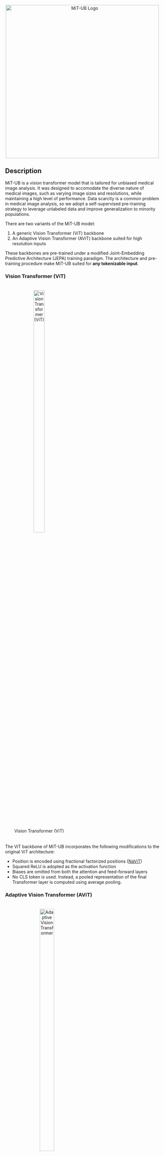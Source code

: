 <p align="center">
  <img src="./docs/mitub-logo.jpg" alt="MiT-UB Logo" width="500px">
</p>


## Description

MiT-UB is a vision transformer model that is tailored for unbiased medical image analysis. It was designed
to accomodate the diverse nature of medical images, such as varying image sizes and resolutions, while
maintaining a high level of performance. Data scarcity is a common problem in medical image analysis,
so we adopt a self-supervised pre-training strategy to leverage unlabeled data and improve generalization to minority populations.

There are two variants of the MiT-UB model:
1. A generic Vision Transformer (ViT) backbone
2. An Adaptive Vision Transformer (AViT) backbone suited for high resolution inputs

These backbones are pre-trained under a modified Joint-Embedding Predictive Architecture (JEPA) training paradigm. The architecture and pre-training procedure make MiT-UB suited for **any tokenizable input**.

### Vision Transformer (ViT)

<p align="center">
  <figure style="display: inline-block; margin: 20px; text-align: center;">
    <img src="./docs/vit.drawio.svg" alt="Vision Transformer (ViT)" width="45%">
    <figcaption>Vision Transformer (ViT)</figcaption>
  </figure>
</p>


The ViT backbone of MiT-UB incorporates the following modifications to the original ViT architecture:
* Position is encoded using fractional factorized positions ([NaViT](https://arxiv.org/abs/2307.06304))
* Squared ReLU is adopted as the activation function
* Biases are omitted from both the attention and feed-forward layers
* No CLS token is used. Instead, a pooled representation of the final Transformer layer is computed
using average pooling.


### Adaptive Vision Transformer (AViT)

<p align="center">
  <figure style="display: inline-block; margin: 20px; text-align: center;">
    <img src="./docs/vit_adaptive.drawio.svg" alt="Adaptive Vision Transformer" width="45%">
    <figcaption>Adaptive Vision Transformer (AViT)</figcaption>
  </figure>
</p>

The AViT backbone of MiT-UB builds upon the ViT backbone by incorporating a fixed-resolution pathway and
a high resolution pathway. This design was inspired by other recent works like [Perceiver](https://arxiv.org/abs/2103.03206) and [GPViT](https://arxiv.org/abs/2212.06795), which mitigate the high computational and memory requirements of standard ViTs by leveraging cross-attention mechanisms. A pooling approach similar to [ViTAR](https://arxiv.org/abs/2403.18361) is used to construct a fixed-resolution set of pooled tokens from the set of high resolution tokens. Pooled tokens act as queries and high-resolution tokens act as keys and values in the cross-attention mechanism. Multiple cross-attention blocks allow model to gradually fuse information from the high-resolution tokens into the fixed-resolution tokens.

Either max-pooling or average-pooling can be used to reduce the resolution of the high-resolution pathway.
Experimental results have shown that max-pooling tends to perform better and is more stable, so it is
adopted as the default pooling method.

### M-JEPA

<p align="center">
  <figure style="display: inline-block; margin: 20px; text-align: center;">
    <img src="./docs/jepa.svg" alt="Medical Joint Embedding Predictive Architecture (M-JEPA)" width="75%">
    <figcaption>Medical Joint Embedding Predictive Architecture (M-JEPA)</figcaption>
  </figure>
</p>

To pre-train MiT-UB we adopt a modified version of the Joint-Embedding Predictive Architecture ([JEPA](https://arxiv.org/abs/2301.08243)). JEPA was chosen as the pre-training framework because:
1. It does not rely on negative samples or contrastive augmentations, enabling it to generalize to different medical image modalities and tasks.
2. It operates and latent space rather than pixel space, which is advantageous for medical data which may contain stochastically distributed tissue.

The following modifications, found through experimentation, were made to the original JEPA framework:
1. A contrastive loss is added to encourage the model to learn different representations for different images. This loss (`nn.CosineEmbeddingLoss`) is applied to the average-pooled output of the missing feature predictor.
2. Cosine similarity is used in place of MSE as the loss function for the missing feature predictor.

### Miscellaneous

In the design of MiT-UB, we find the following attributes to be significant contributors to its performance:
* The contrastive loss added to M-JEPA was crucial to avoiding mode collapse. This may be a consequence of the limited batch size used in pre-training.
* ReLU2 (squared ReLU) was found to be a superior activation function to GELU, SiLU, and common gated units.
* Any attempt to omit biases from the patch embedding layers resulted in instability during training.
* Early AViT designs placed the high-resolution pathway before the low-resolution pathway. This worked, but presented challenges in adapting a ViT backbone into an AViT backbone.

## Performance

### CIFAR-10

We use CIFAR-10 as a testbed for pre-training MiT-UB. Its low resolution makes it suboptimal for AViT, so we primarily consider ViT. A minimal set of augmentations is used for training, including random horizontal and vertical flips, and color jitter. A baseline ConvNext model, trained supervised under additional augmentations, achieves 91.6% top-1 accuracy.


<p align="center">

|                     | ViT   | AViT  |
|---------------------|-------|-------|
| Supervised Only     | 80.3% |       |
| M-JEPA Linear Probe | 79.3% | 73.7% |
| M-JEPA LoRA         | 83.7% |       |
| M-JEPA Fine Tuning  | 87.5% |       |

</p>

### Mammography

MiT-UB has been successfully applied to various mammographic tasks. For low-resolution tasks we apply a ViT backbone at 512x384 resolution and a patch size of 16. For high-resolution tasks we apply an AViT backbone at 3072x2304 resolution, patch size 16, and pooled size of 32x24. 

## Usage

Dependencies for MiT-UB are managed with [pdm](https://github.com/pdm-project/pdm). With pdm installed, you can install the dependencies for the project by running `make init`.

### Pre-training

It is recommended to implement a linear probe that runs in parallel with M-JEPA pre-training. The adversarial losses of M-JEPA are not intuitive and can fluctuate in opposing directions, so it is difficult to determine whether the model is learning. A linear probe can provide additional insight into whether this is the case. For example, in mammography, view classification as medio-lateral oblique (MLO) or craniocaudal (CC) is an appropriate proxy task. If the linear probe achieves high performance, it is likely that the M-JEPA pre-training is effective.

For mammography, multiple stages of pre-training are used. First, a ViT backbone is pre-trained for ~250k steps at 512x384 resolution. This backbone is converted to an AViT backbone and pre-trained for an additional ~150k steps at 3072x2304 resolution. Training was performed using 2-3 RTX 3090 GPUs, on which a pre-training run takes 2-3 days.

### Fine-tuning

Several options exist for fine-tuning MiT-UB. Key layers are implemented to support [LoRA](https://arxiv.org/abs/2106.09685) provided by [torchtune](https://github.com/pytorch/torchtune). End to end fine tuning using low learning rate is also an option. Experiments suggest that LoRA fine-tuning on a supervised task can yield performance gains without risk of overfitting, but end to end fine tuning yielded superior results on CIFAR-10.

AViT is structured such that a ViT backbone can easily be converted into an AViT backbone. This enables scaling to higher resolution inputs while still making use of pre-trained weights. 

## Development

The following make recipes are useful for development:
* `make style` - Runs code style formatting
* `make quality` - Tests that code complies with quality standards
* `make types` - Run static type checking with [pyright](https://github.com/microsoft/pyright)
* `make test` - Run unit tests
* `make test-pdb-*` - Run unit tests matching pattern `*` with fallback to [`pdb`](https://docs.python.org/3/library/pdb.html)
  for debugging.

## Future Work

### High Dynamic Range

Medical images often exhibit a wide dynamic range of 10-16 bits. It is unclear if mixed precision training will lose some effectiveness when training on such data. MiT-UB attempts to address this by performing patch embedding at full precision, but no experiments have been conducted to examine the impact of this decision.

### Convolutional Distillation

The M-JEPA design leverages attributes of the vision transformer, namely its permutation and cardinality invariance. This makes M-JEPA incompatible with convolutional models. However, in some circumstances, a convolutional model may be a more appropriate choice. Distilling a M-JEPA pre-trained MiT-UB model into a convolutional model is an open research question.

### Fused Kernels

There is undoubtedly room to optimize MiT-UB through the use of fused kernels or custom kernels in general.

### Mixture of Experts

Mixture of Experts (MoE) has been shown to be an effective method for scaling up neural networks. It is unclear how MiT-UB would benefit from such an approach, but it is an open research question.

### Other Medical Domains

Assessment of MiT-UB so far has been limited to CIFAR-10 and mammography. Additional datasets and tasks are needed to fully evaluate the model.

## Acknowledgements

This research was, in part, funded by the National Institutes of Health (NIH) Agreement No. 1OT2OD032581. The views and conclusions contained in this document are those of the authors and should not be interpreted as representing the official policies, either expressed or implied, of the NIH.
